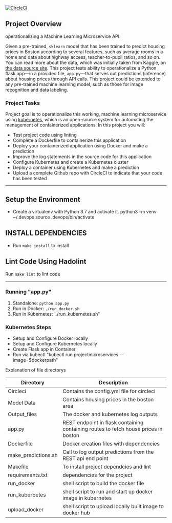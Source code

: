 [![CircleCI](https://circleci.com/gh/Omobolaji-Adams/operationalize-a-Machine-Learning-Microservice-API/tree/master.svg?style=svg)](https://circleci.com/gh/Omobolaji-Adams/operationalize-a-Machine-Learning-Microservice-API/?branch=master)

## Project Overview

operationalizing a Machine Learning Microservice API. 

Given a pre-trained, `sklearn` model that has been trained to predict housing prices in Boston according to several features, such as average rooms in a home and data about highway access, teacher-to-pupil ratios, and so on. You can read more about the data, which was initially taken from Kaggle, on [the data source site](https://www.kaggle.com/c/boston-housing). This project tests ability to operationalize a Python flask app—in a provided file, `app.py`—that serves out predictions (inference) about housing prices through API calls. This project could be extended to any pre-trained machine learning model, such as those for image recognition and data labeling.

### Project Tasks

Project goal is to operationalize this working, machine learning microservice using [kubernetes](https://kubernetes.io/), which is an open-source system for automating the management of containerized applications. In this project you will:
* Test project code using linting
* Complete a Dockerfile to containerize this application
* Deploy your containerized application using Docker and make a prediction
* Improve the log statements in the source code for this application
* Configure Kubernetes and create a Kubernetes cluster
* Deploy a container using Kubernetes and make a prediction
* Upload a complete Github repo with CircleCI to indicate that your code has been tested

---

## Setup the Environment

* Create a virtualenv with Python 3.7 and activate it. 
  python3 -m venv ~/.devops
  source .devops/bin/activate

## INSTALL DEPENDENCIES
* Run `make install` to install 

## Lint Code Using Hadolint
 Run `make lint` to lint code

---

### Running "app.py"

1. Standalone: `python app.py`
2. Run in Docker: `./run_docker.sh`
3. Run in Kubernetes: `./run_kubernetes.sh"

### Kubernetes Steps

* Setup and Configure Docker locally 
* Setup and Configure Kubernetes locally
* Create Flask app in Container
* Run via kubectl "kubectl run projectmicroservices --image=$dockerpath"


Explanation of file directorys 

| Directory  | Description  |
| ------------- | ------------- |
| Circleci  | Contains the config.yml file for circleci  |
| Model Data  | Contains housing prices in the boston area  |
| Output_files | The docker and kubernetes log outputs |
| app.py | REST endpoint in flask containing containing routes to fetch house prices in boston |
| Dockerfile | Docker creation files with dependencies |
| make_predictions.sh | Call to log output predictions from the REST api end point |
| Makefile | To install project dependcies and lint |
| requirements.txt | dependencies for the project |
| run_docker | shell script to build the docker file |
| run_kuberbetes | shell script to run and start up docker image in kubernetes | 
| upload_docker | shell script to upload locally built image to docker hub | 
